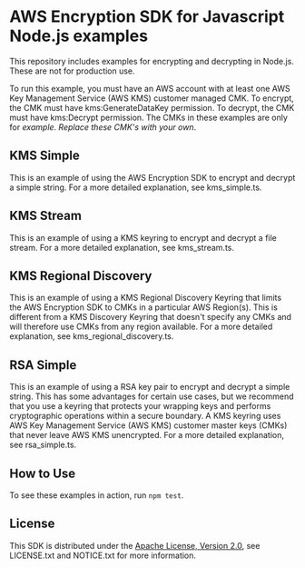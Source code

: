 # AWS Encryption SDK for Javascript Node.js examples

This repository includes examples for encrypting and decrypting in Node.js. These are not for production use.

To run this example, you must have an AWS account with at least one AWS Key Management Service (AWS KMS) customer managed CMK.
To encrypt, the CMK must have kms:GenerateDataKey permission. 
To decrypt, the CMK must have kms:Decrypt permission.
The CMKs in these examples are only for *example*. *Replace these CMK's with your own*.

## KMS Simple

This is an example of using the AWS Encryption SDK to encrypt and decrypt a simple string. 
For a more detailed explanation, see kms_simple.ts.

## KMS Stream

This is an example of using a KMS keyring to encrypt and decrypt a file stream. 
For a more detailed explanation, see kms_stream.ts.

## KMS Regional Discovery

This is an example of using a KMS Regional Discovery Keyring that limits the AWS Encryption SDK to CMKs in a particular AWS Region(s).
This is different from a KMS Discovery Keyring that doesn't specify any CMKs and will therefore use CMKs from any region available. 
For a more detailed explanation, see kms_regional_discovery.ts.

## RSA Simple

This is an example of using a RSA key pair to encrypt and decrypt a simple string. 
This has some advantages for certain use cases, but we recommend that you use a keyring that protects your wrapping keys and performs cryptographic operations within a secure boundary. A KMS keyring uses AWS Key Management Service (AWS KMS) customer master keys (CMKs) that never leave AWS KMS unencrypted. 
For a more detailed explanation, see rsa_simple.ts.

## How to Use

To see these examples in action, run `npm test`.

## License

This SDK is distributed under the
[Apache License, Version 2.0](http://www.apache.org/licenses/LICENSE-2.0),
see LICENSE.txt and NOTICE.txt for more information.

